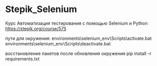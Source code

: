 # Stepik_Selenium
Курс Автоматизация тестирования с помощью Selenium и Python
https://stepik.org/course/575

пути для окружения:
environments\selenium_env\Scripts\activate.bat
environments\selenium_env\Scripts\deactivate.bat

восстановление пакетов после обновления окружения
pip install -r requirements.txt

